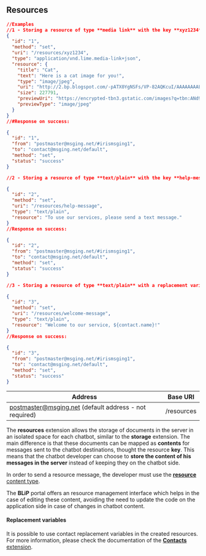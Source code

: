 ## Resources

```json
//Examples
//1 - Storing a resource of type **media link** with the key **xyz1234**:
{  
  "id": "1",
  "method": "set",
  "uri": "/resources/xyz1234",
  "type": "application/vnd.lime.media-link+json",
  "resource": {
    "title": "Cat",
    "text": "Here is a cat image for you!",
    "type": "image/jpeg",
    "uri": "http://2.bp.blogspot.com/-pATX0YgNSFs/VP-82AQKcuI/AAAAAAAALSU/Vet9e7Qsjjw/s1600/Cat-hd-wallpapers.jpg",
    "size": 227791,
    "previewUri": "https://encrypted-tbn3.gstatic.com/images?q=tbn:ANd9GcS8qkelB28RstsNxLi7gbrwCLsBVmobPjb5IrwKJSuqSnGX4IzX",
    "previewType": "image/jpeg"
  }
}
//#Response on success:

{
  "id": "1",
  "from": "postmaster@msging.net/#irismsging1",
  "to": "contact@msging.net/default",
  "method": "set",
  "status": "success"
}

//2 - Storing a resource of type **text/plain** with the key **help-message**:

{  
  "id": "2",
  "method": "set",
  "uri": "/resources/help-message",
  "type": "text/plain",
  "resource": "To use our services, please send a text message."
}
//Response on success:

{
  "id": "2",
  "from": "postmaster@msging.net/#irismsging1",
  "to": "contact@msging.net/default",
  "method": "set",
  "status": "success"
}

//3 - Storing a resource of type **text/plain** with a replacement variable:

{  
  "id": "3",
  "method": "set",
  "uri": "/resources/welcome-message",
  "type": "text/plain",
  "resource": "Welcome to our service, ${contact.name}!"
}
//Response on success:

{
  "id": "3",
  "from": "postmaster@msging.net/#irismsging1",
  "to": "contact@msging.net/default",
  "method": "set",
  "status": "success"
}
```


| Address              | Base URI     |
|-----------------------|--------------|
| postmaster@msging.net (default address - not required) | /resources |

The **resources** extension allows the storage of documents in the server in an isolated space for each chatbot, similar to the **storage** extension. The main difference is that these documents can be mapped as **contents** for messages sent to the chatbot destinations, thought the resource **key**. This means that the chatbot developer can choose to **store the content of his messages in the server** instead of keeping they on the chatbot side.

In order to send a resource message, the developer must use the [**resource** content type](https://portal.blip.ai/#/docs/content-types/resource).

The **BLiP** portal offers an resource management interface which helps in the case of editing these content, avoiding the need to update the code on the application side in case of changes in chatbot content.

#### Replacement variables

It is possible to use contact replacement variables in the created resources. For more information, please check the documentation of the [**Contacts** extension](https://portal.blip.ai/#/docs/extensions/contacts).

